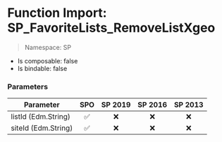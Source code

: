 # Function Import: SP_FavoriteLists_RemoveListXgeo

> Namespace: SP

- Is composable: false
- Is bindable: false

### Parameters

Parameter | SPO | SP 2019 | SP 2016 | SP 2013
----------|:---:|:-------:|:-------:|:-------:
listId (Edm.String) | ✅ | ❌ | ❌ | ❌
siteId (Edm.String) | ✅ | ❌ | ❌ | ❌